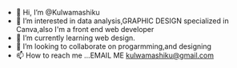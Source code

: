 - 👋 Hi, I’m @Kulwamashiku
- 👀 I’m interested in data analysis,GRAPHIC DESIGN specialized in Canva,also I'm a front end web developer
- 🌱 I’m currently learning web design.
- 💞️ I’m looking to collaborate on progarmming,and designing
- 📫 How to reach me ...EMAIL ME kulwamashiku@gmail.com

<!---
Kulwamashiku/Kulwamashiku is a ✨ special ✨ repository because its `README.md` (this file) appears on your GitHub profile.
You can click the Preview link to take a look at your changes.
--->
